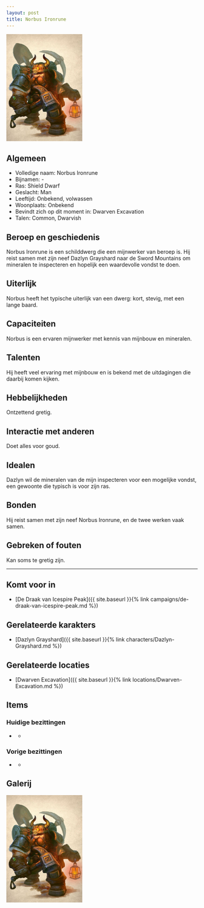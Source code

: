 ```yaml
---
layout: post
title: Norbus Ironrune
---
```


<img src="../images/Norbus Ironrune.jpeg" alt="Norbus Ironrune" width=200>

## Algemeen
* Volledige naam: Norbus Ironrune
* Bijnamen: -
* Ras: Shield Dwarf
* Geslacht: Man
* Leeftijd: Onbekend, volwassen
* Woonplaats: Onbekend
* Bevindt zich op dit moment in: Dwarven Excavation
* Talen: Common, Dwarvish

## Beroep en geschiedenis
Norbus Ironrune is een schilddwerg die een mijnwerker van beroep is. Hij reist samen met zijn neef Dazlyn Grayshard naar de Sword Mountains om mineralen te inspecteren en hopelijk een waardevolle vondst te doen.

## Uiterlijk
Norbus heeft het typische uiterlijk van een dwerg: kort, stevig, met een lange baard.

## Capaciteiten
Norbus is een ervaren mijnwerker met kennis van mijnbouw en mineralen.

## Talenten
Hij heeft veel ervaring met mijnbouw en is bekend met de uitdagingen die daarbij komen kijken.

## Hebbelijkheden
Ontzettend gretig.

## Interactie met anderen
Doet alles voor goud.

## Idealen
Dazlyn wil de mineralen van de mijn inspecteren voor een mogelijke vondst, een gewoonte die typisch is voor zijn ras.

## Bonden
Hij reist samen met zijn neef Norbus Ironrune, en de twee werken vaak samen.

## Gebreken of fouten
Kan soms te gretig zijn.

---

## Komt voor in
* [De Draak van Icespire Peak]({{ site.baseurl }}{% link campaigns/de-draak-van-icespire-peak.md %})

## Gerelateerde karakters
* [Dazlyn Grayshard]({{ site.baseurl }}{% link characters/Dazlyn-Grayshard.md %})

## Gerelateerde locaties
* [Dwarven Excavation]({{ site.baseurl }}{% link locations/Dwarven-Excavation.md %})

## Items

### Huidige bezittingen
* -

### Vorige bezittingen
* -

## Galerij
<img src="../images/Norbus Ironrune.jpeg" alt="Norbus Ironrune" width=200>

